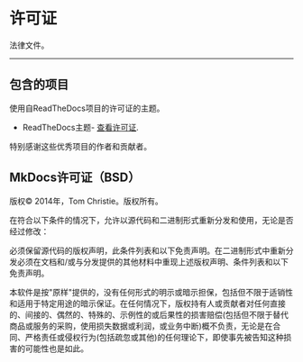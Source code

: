 # 许可证

法律文件。

---

## 包含的项目

使用自ReadTheDocs项目的许可证的主题。

* ReadTheDocs主题- [查看许可证](https://github.com/snide/sphinx_rtd_theme/blob/master/LICENSE).

特别感谢这些优秀项目的作者和贡献者。

## MkDocs许可证（BSD）

版权© 2014年，Tom Christie。版权所有。

在符合以下条件的情况下，允许以源代码和二进制形式重新分发和使用，无论是否经过修改：

必须保留源代码的版权声明，此条件列表和以下免责声明。在二进制形式中重新分发必须在文档和/或与分发提供的其他材料中重现上述版权声明、条件列表和以下免责声明。

本软件是按"原样"提供的，没有任何形式的明示或暗示担保，包括但不限于适销性和适用于特定用途的暗示保证。在任何情况下，版权持有人或贡献者对任何直接的、间接的、偶然的、特殊的、示例性的或后果性的损害赔偿(包括但不限于替代商品或服务的采购，使用损失数据或利润，或业务中断)概不负责，无论是在合同、严格责任或侵权行为(包括疏忽或其他)的任何理论下，即使事先被告知这种损害的可能性也是如此。